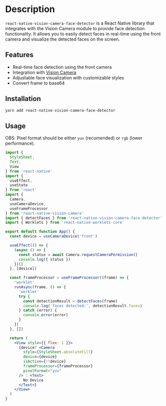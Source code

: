 # Description

`react-native-vision-camera-face-detector` is a React Native library that integrates with the Vision Camera module to provide face detection functionality. It allows you to easily detect faces in real-time using the front camera and visualize the detected faces on the screen.

## Features

- Real-time face detection using the front camera
- Integration with [Vision Camera](https://react-native-vision-camera.com/)
- Adjustable face visualization with customizable styles
- Convert frame to base64

## Installation

```bash
yarn add react-native-vision-camera-face-detector
```

## Usage

OBS: Pixel format should be either `yuv` (recomended) or `rgb` (lower performance).

```jsx
import { 
  StyleSheet, 
  Text, 
  View 
} from 'react-native'
import { 
  useEffect, 
  useState 
} from 'react'
import {
  Camera,
  useCameraDevice,
  useFrameProcessor
} from 'react-native-vision-camera'
import { detectFaces } from 'react-native-vision-camera-face-detector'
import { Worklets } from 'react-native-worklets-core'

export default function App() {
  const device = useCameraDevice('front')

  useEffect(() => {
    (async () => {
      const status = await Camera.requestCameraPermission()
      console.log({ status })
    })()
  }, [device])

  const frameProcessor = useFrameProcessor((frame) => {
    'worklet'
    runAsync(frame, () => {
      'worklet'
      try {
        const detectionResult = detectFaces(frame)
        console.log('faces detected:', detectionResult.faces)
      } catch (error) {
        console.error(error)
      }
    })
  }, [])

  return (
    <View style={{ flex: 1 }}>
      {device? <Camera
        style={StyleSheet.absoluteFill}
        device={device}
        isActive={!!device}
        frameProcessor={frameProcessor}
        pixelFormat="yuv"
      /> : <Text>
        No Device
      </Text>}
    </View>
  )
}
```
